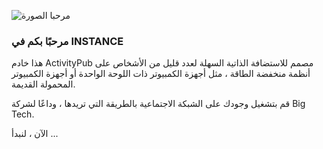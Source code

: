 ![مرحبا الصورة](/helpimages/welcome.jpg)
### مرحبًا بكم في INSTANCE
هذا خادم ActivityPub مصمم للاستضافة الذاتية السهلة لعدد قليل من الأشخاص على أنظمة منخفضة الطاقة ، مثل أجهزة الكمبيوتر ذات اللوحة الواحدة أو أجهزة الكمبيوتر المحمولة القديمة.

قم بتشغيل وجودك على الشبكة الاجتماعية بالطريقة التي تريدها ، وداعًا لشركة Big Tech.

الآن ، لنبدأ ...
